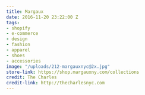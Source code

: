 ```yaml
---
title: Margaux
date: 2016-11-20 23:22:00 Z
tags:
- shopify
- e-commerce
- design
- fashion
- apparel
- shoes
- accessories
image: "/uploads/212-margauxnyc@2x.jpg"
store-link: https://shop.margauxny.com/collections
credit: The Charles
credit-link: http://thecharlesnyc.com
---
```


